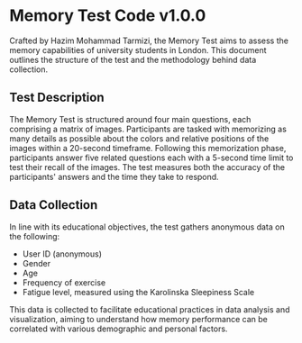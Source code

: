 # Memory Test Code v1.0.0

Crafted by Hazim Mohammad Tarmizi, the Memory Test aims to assess the memory capabilities of university students in London. This document outlines the structure of the test and the methodology behind data collection.

## Test Description

The Memory Test is structured around four main questions, each comprising a matrix of images. Participants are tasked with memorizing as many details as possible about the colors and relative positions of the images within a 20-second timeframe. Following this memorization phase, participants answer five related questions each with a 5-second time limit to test their recall of the images. The test measures both the accuracy of the participants' answers and the time they take to respond.

## Data Collection

In line with its educational objectives, the test gathers anonymous data on the following:

- User ID (anonymous)
- Gender
- Age
- Frequency of exercise
- Fatigue level, measured using the Karolinska Sleepiness Scale

This data is collected to facilitate educational practices in data analysis and visualization, aiming to understand how memory performance can be correlated with various demographic and personal factors.
